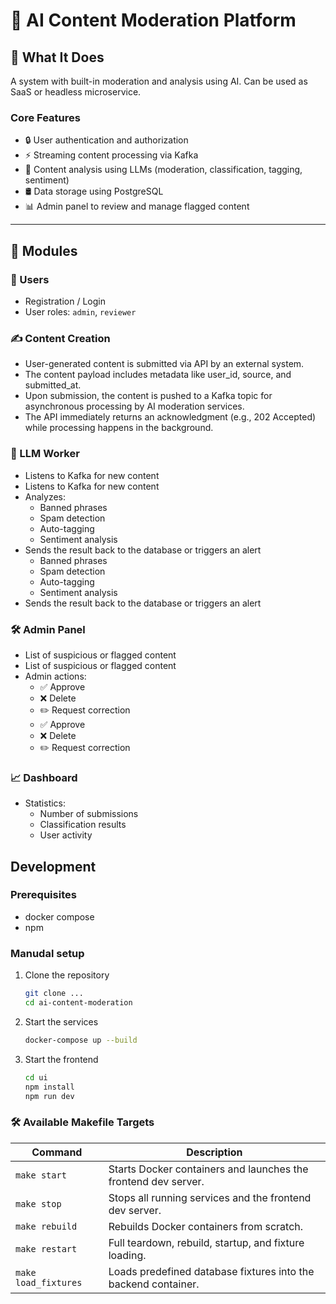 # 🧠 AI Content Moderation Platform

## 💼 What It Does

A system with built-in moderation and analysis using AI. Can be used as SaaS or headless microservice.

### Core Features

- 🔒 User authentication and authorization
- ⚡️ Streaming content processing via Kafka
- 🧠 Content analysis using LLMs (moderation, classification, tagging, sentiment)
- 🛢 Data storage using PostgreSQL
- 📊 Admin panel to review and manage flagged content

---

## 🧱 Modules

### 👤 Users

- Registration / Login
- User roles: `admin`, `reviewer`

### ✍️ Content Creation

- User-generated content is submitted via API by an external system.
- The content payload includes metadata like user_id, source, and submitted_at.
- Upon submission, the content is pushed to a Kafka topic for asynchronous processing by AI moderation services.
- The API immediately returns an acknowledgment (e.g., 202 Accepted) while processing happens in the background.



### 🤖 LLM Worker

- Listens to Kafka for new content
- Listens to Kafka for new content
- Analyzes:
  - Banned phrases
  - Spam detection
  - Auto-tagging
  - Sentiment analysis
- Sends the result back to the database or triggers an alert
  - Banned phrases
  - Spam detection
  - Auto-tagging
  - Sentiment analysis
- Sends the result back to the database or triggers an alert

### 🛠 Admin Panel

- List of suspicious or flagged content
- List of suspicious or flagged content
- Admin actions:
  - ✅ Approve
  - ❌ Delete
  - ✏️ Request correction
  - ✅ Approve
  - ❌ Delete
  - ✏️ Request correction

### 📈 Dashboard

- Statistics:
  - Number of submissions
  - Classification results
  - User activity

## Development

### Prerequisites
- docker compose
- npm

### Manudal setup
1. Clone the repository
    ```bash
    git clone ...
    cd ai-content-moderation
    ```

2. Start the services
    ```bash
    docker-compose up --build
    ```

3. Start the frontend
    ```bash
    cd ui
    npm install
    npm run dev
    ```

### 🛠️ Available Makefile Targets

| Command             | Description                                                         |
|---------------------|---------------------------------------------------------------------|
| `make start`        | Starts Docker containers and launches the frontend dev server.      |
| `make stop`         | Stops all running services and the frontend dev server.             |
| `make rebuild`      | Rebuilds Docker containers from scratch.                            |
| `make restart`      | Full teardown, rebuild, startup, and fixture loading.               |
| `make load_fixtures`| Loads predefined database fixtures into the backend container.
